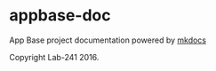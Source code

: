 # appbase-doc

App Base project documentation powered by [mkdocs](http://www.mkdocs.org)

Copyright Lab-241 2016.
